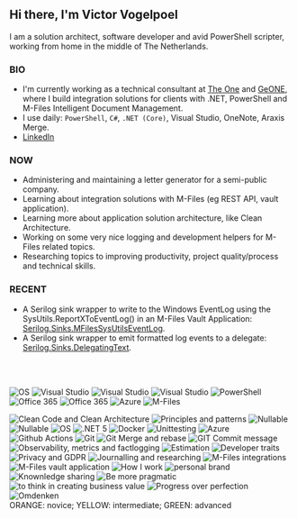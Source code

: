 ## Hi there, I'm Victor Vogelpoel

I am a solution architect, software developer and avid PowerShell scripter, working from home in the middle of The Netherlands.



### BIO

- I'm currently working as a technical consultant at [The One](https://theone.nl) and [GeONE](https://geone.nl), where I build integration solutions for clients with .NET, PowerShell and M-Files Intelligent Document Management.
- I use daily: `PowerShell`, `C#`, `.NET (Core)`, Visual Studio, OneNote, Araxis Merge.
- [LinkedIn](https://www.linkedin.com/in/victorvogelpoel/)

### NOW

- Administering and maintaining a letter generator for a semi-public company.
- Learning about integration solutions with M-Files (eg REST API, vault application).
- Learning more about application solution architecture, like Clean Architecture.
- Working on some very nice logging and development helpers for M-Files related topics. 
- Researching topics to improving productivity, project quality/process and technical skills.

### RECENT

- A Serilog sink wrapper to write to the Windows EventLog using the SysUtils.ReportXToEventLog() in an M-Files Vault Application: [Serilog.Sinks.MFilesSysUtilsEventLog](https://github.com/victorvogelpoel/Serilog.Sinks.MFilesSysUtilsEventLog).
- A Serilog sink wrapper to emit formatted log events to a delegate: [Serilog.Sinks.DelegatingText](https://github.com/victorvogelpoel/Serilog.Sinks.DelegatingText).

<br/>
<br/>

<img alt="OS" src="https://img.shields.io/badge/OS-Windows-blue?style=for-the-badge&logo=Windows"/> <img alt="Visual Studio" src="https://img.shields.io/badge/Tool-Visual%20Studio-blue?style=for-the-badge&icon=visualstudio"/> <img alt="Visual Studio" src="https://img.shields.io/badge/Framework-.NET%20(Core)-blue?style=for-the-badge&icon=visualstudio"/> <img alt="Visual Studio" src="https://img.shields.io/badge/Language-C%23-blue?style=for-the-badge&icon=visualstudio"/> <img alt="PowerShell" src="https://img.shields.io/badge/Tool-PowerShell-blue?style=for-the-badge&logo=PowerShell&logocolor=white"/> <img alt="Office 365" src="https://img.shields.io/badge/Tool-Github-blue?style=for-the-badge"/> <img alt="Office 365" src="https://img.shields.io/badge/Tool-Office%20365-blue?style=for-the-badge"/> <img alt="Azure" src="https://img.shields.io/badge/cloud-Azure-blue?style=for-the-badge"/> <img alt="M-Files" src="https://img.shields.io/badge/product-M--Files-blue?style=for-the-badge"/>
<br/>

<!-- Skill levels: Novice | Beginner | Competent | Proficient | Expert
     Novice:orange
	 Intermediate:yellow
	 Advanced:green
-->
<img alt="Clean Code and Clean Architecture" src="https://img.shields.io/badge/Learning-Clean%20Code%20%26%20Clean%20Architecture-green?style=flat"/> <img alt="Principles and patterns" src="https://img.shields.io/badge/Learning-Principles%20%26%20Patterns-yellow?style=flat"/> <img alt="Nullable" src="https://img.shields.io/badge/Learning-C%23%20nullable-yellow?style=flat"/> <img alt="Nullable" src="https://img.shields.io/badge/Learning-Structured%20logging-green?style=flat"/> <img alt="OS" src="https://img.shields.io/badge/Learning-async-yellow?style=flat"/> <img alt=".NET 5" src="https://img.shields.io/badge/Learning-.NET%205-yellow?style=flat"/> <img alt="Docker" src="https://img.shields.io/badge/Learning-Docker-yellow?style=flat"/> <img alt="Unittesting" src="https://img.shields.io/badge/Learning-Unit%20Testing-yellow?style=flat"/> <img alt="Azure" src="https://img.shields.io/badge/Learning-Azure-yellow?style=flat"/> <img alt="Github Actions" src="https://img.shields.io/badge/Learning-GitHub%20Actions-orange?style=flat"/> <img alt="Git" src="https://img.shields.io/badge/Learning-Git-yellow?style=flat"/> <img alt="Git Merge and rebase" src="https://img.shields.io/badge/Learning-Git%20merge%20%26%20rebase-yellow?style=flat"/> <img alt="GIT Commit message" src="https://img.shields.io/badge/Learning-Git%20commit%20message-yellow?style=flat"/> <img alt="Observability, metrics and factlogging" src="https://img.shields.io/badge/Learning-Observability-yellow?style=flat"/> <img alt="Estimation" src="https://img.shields.io/badge/Learning-Estimation-orange?style=flat"/> <img alt="Developer traits" src="https://img.shields.io/badge/Learning-Developer%20traits-yellow?style=flat"/> <img alt="Privacy and GDPR" src="https://img.shields.io/badge/Learning-Privacy%20%26%20GDPR-orange?style=flat"/> <img alt="Journalling and researching" src="https://img.shields.io/badge/Learning-Journalling%20%26%20researching-orange?style=flat"/> <img alt="M-Files integrations" src="https://img.shields.io/badge/Learning-M--Files%20integrations-orange?style=flat"/> <img alt="M-Files vault application" src="https://img.shields.io/badge/Learning-M--Files%20vault application-yellow?style=flat"/> <img alt="How I work" src="https://img.shields.io/badge/Learning-How%20I%20work-yellow?style=flat"/> <img alt="personal brand" src="https://img.shields.io/badge/Learning-personal%20brand-orange?style=flat"/> <img alt="Knownledge sharing" src="https://img.shields.io/badge/Learning-Knowledge%20sharing-yellow?style=flat"/> <img alt="Be more pragmatic" src="https://img.shields.io/badge/Learning-to%20be%20more%20pragmatic-yellow?style=flat"/> <img alt="to think in creating business value" src="https://img.shields.io/badge/Learning-to%20think%20in%20creating%20business%20value-yellow?style=flat"/> <img alt="Progress over perfection" src="https://img.shields.io/badge/Learning-Progress%20over%20perfection-yellow?style=flat"/> <img alt="Omdenken" src="https://img.shields.io/badge/Learning-Omdenken-green?style=flat"/> 
<br/>
ORANGE: novice;  YELLOW: intermediate;  GREEN: advanced
<br/>

[website]: https://victorvogelpoel.nl
[twitter]: https://twitter.com/victorvogelpoel
[linkedin]: https://linkedin.com/in/victorvogelpoel

[visualstudio]: assets/visualstudio.svg

<!--
[blog]: https://dev.to/victorvogelpoel

-->



<!--
**victorvogelpoel/victorvogelpoel** is a ✨ _special_ ✨ repository because its `README.md` (this file) appears on your GitHub profile.

Here are some ideas to get you started:

- 🔭 I’m currently working on ...
- 🌱 I’m currently learning ...
- 👯 I’m looking to collaborate on ...
- 🤔 I’m looking for help with ...
- 💬 Ask me about ...
- 📫 How to reach me: ...
- 😄 Pronouns: ...
- ⚡ Fun fact: ...
-->